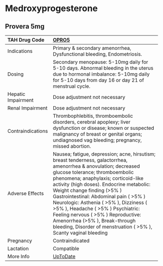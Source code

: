 # Medroxyprogesterone

## Provera 5mg

| TAH Drug Code      | [OPRO5](https://www.tahsda.org.tw/drugs/hissearch.php?drug_code=OPRO5)                                                                                                                                                                                                                                                                                                                                                                                                                                                                  |
|:-------------------|:----------------------------------------------------------------------------------------------------------------------------------------------------------------------------------------------------------------------------------------------------------------------------------------------------------------------------------------------------------------------------------------------------------------------------------------------------------------------------------------------------------------------------------------|
| Indications        | Primary & secondary amenorrhea, Dysfunctional bleeding, Endometriosis.                                                                                                                                                                                                                                                                                                                                                                                                                                                                  |
| Dosing             | Secondary menopause: 5-10mg daily for 5-10 days. Abnormal bleeding in the uterus due to hormonal imbalance: 5-10mg daily for 5-10 days from day 16 or day 21 of menstrual cycle.                                                                                                                                                                                                                                                                                                                                                        |
| Hepatic Impairment | Dose adjustment not necessary                                                                                                                                                                                                                                                                                                                                                                                                                                                                                                           |
| Renal Impairment   | Dose adjustment not necessary                                                                                                                                                                                                                                                                                                                                                                                                                                                                                                           |
| Contraindications  | Thrombophlebitis, thromboembolic disorders, cerebral apoplexy; liver dysfunction or disease; known or suspected malignancy of breast or genital organs; undiagnosed vag bleeding; pregnancy, missed abortion.                                                                                                                                                                                                                                                                                                                           |
| Adverse Effects    | Nausea; fatigue, depression; acne, hirsutism; breast tenderness, galactorrhea, amenorrhea & anovulation; decreased glucose tolerance; thromboembolic phenomena; anaphylaxis; corticoid-like activity (high doses). Endocrine metabolic: Weight change finding (>5% ) Gastrointestinal: Abdominal pain ( >5% ) Neurologic: Asthenia ( >5% ), Dizziness ( >5% ), Headache ( >5% ) Psychiatric: Feeling nervous ( >5% ) Reproductive: Amenorrhea (>5% ), Break-through bleeding, Disorder of menstruation ( >5% ), Scanty vaginal bleeding |
| Pregnancy          | Contraindicated                                                                                                                                                                                                                                                                                                                                                                                                                                                                                                                         |
| Lactation          | Compatible                                                                                                                                                                                                                                                                                                                                                                                                                                                                                                                              |
| More Info          | [UpToDate](https://www.uptodate.com/contents/medroxyprogesterone-drug-information)                                                                                                                                                                                                                                                                                                                                                                                                                                                      |

